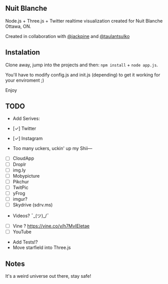 ## Nuit Blanche

Node.js + Three.js + Twitter realtime visualization created for Nuit Blanche Ottawa, ON.

Created in collaboration with [@jackpine](https://twitter.com/JackpineCo) and [@taulantsulko](https://twitter.com/TaulantSulko)

## Instalation

Clone away, jump into the projects and then: `npm install` + `node app.js`.

You'll have to modify config.js and init.js (depending) to get it working for your enviroment ;)

Enjoy

## TODO

* Add Serives:

* [✓] Twitter
* [✓] Instagram
* Too many uckers, uckin' up my Shii—
* [ ] CloudApp
* [ ] Droplr
* [ ] img.ly
* [ ] Mobypicture
* [ ] Pikchur
* [ ] TwitPic
* [ ] yFrog
* [ ] imgur?
* [ ] Skydrive (sdrv.ms)
* Videos? ¯\_(ツ)_/¯
* [ ] Vine ? https://vine.co/v/h7MvIEIetae
* [ ] YouTube

* Add Tests!?
* Move starfield into Three.js 

## Notes

It's a weird universe out there, stay safe!
